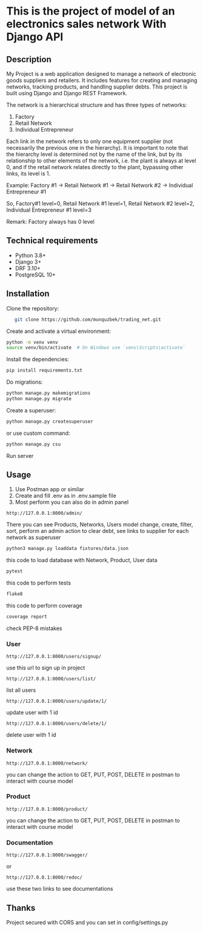 # This is the project of model of an electronics sales network With Django API

## Description

My Project is a web application designed to manage a network of electronic goods suppliers and retailers. It includes
features for creating and managing networks, tracking products, and handling supplier debts. This project is built using
Django and Django REST Framework.

The network is a hierarchical structure and has three types of networks:

1. Factory
2. Retail Network
3. Individual Entrepreneur

Each link in the network refers to only one equipment supplier (not necessarily the previous one in the hierarchy). It
is important to note that the hierarchy level is determined not by the name of the link, but by its relationship to
other elements of the network, i.e. the plant is always at level 0, and if the retail network relates directly to the
plant, bypassing other links, its level is 1.

Example: Factory #1 -> Retail Network #1 -> Retail Network #2 -> Individual Entrepreneur #1

So, Factory#1 level=0, Retail Network #1 level=1, Retail Network #2 level=2, Individual Entrepreneur #1 level=3

Remark: Factory always has 0 level

## Technical requirements

* Python 3.8+
* Django 3+
* DRF 3.10+
* PostgreSQL 10+

## Installation

Clone the repository:

```bash
   git clone https://github.com/munquzbek/trading_net.git
```

Create and activate a virtual environment:

```bash
python -m venv venv
source venv/bin/activate  # On Windows use `venv\Scripts\activate`
```

Install the dependencies:

```bash
pip install requirements.txt
```

Do migrations:

```bash
python manage.py makemigrations
python manage.py migrate
```

Create a superuser:

```bash
python manage.py createsuperuser
```

or use custom command:

```bash
python manage.py csu
```

Run server

## Usage

1. Use Postman app or similar
2. Create and fill .env as in .env.sample file
3. Most perform you can also do in admin panel

```url
http://127.0.0.1:8000/admin/
```

There you can see Products, Networks, Users model change, create, filter, sort, perform an admin action to clear debt,
see links to supplier for each network as superuser

```bash
python3 manage.py loaddata fixtures/data.json
```

this code to load database with Network, Product, User data

```bash
pytest
```

this code to perform tests

```bash
flake8
```

this code to perform coverage

```bash
coverage report
```

check PEP-8 mistakes

### User

```url
http://127.0.0.1:8000/users/signup/
```

use this url to sign up in project

```url
http://127.0.0.1:8000/users/list/
```

list all users

```url
http://127.0.0.1:8000/users/update/1/
```

update user with 1 id

```url
http://127.0.0.1:8000/users/delete/1/
```

delete user with 1 id

### Network

```url
http://127.0.0.1:8000/network/
```

you can change the action to GET, PUT, POST, DELETE in postman to interact with course model

### Product

```url
http://127.0.0.1:8000/product/
```

you can change the action to GET, PUT, POST, DELETE in postman to interact with course model

### Documentation

```url
http://127.0.0.1:8000/swagger/
```

or

```url
http://127.0.0.1:8000/redoc/
```

use these two links to see documentations

## Thanks
Project secured with CORS and you can set in config/settings.py
